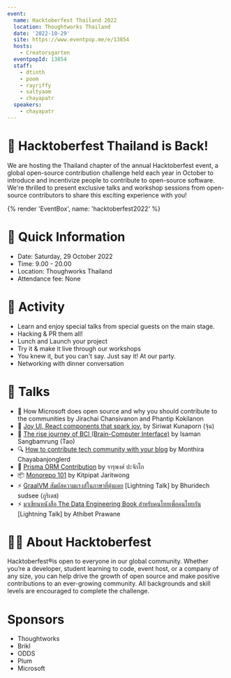 ```yaml
---
event:
  name: Hacktoberfest Thailand 2022
  location: Thoughtworks Thailand
  date: '2022-10-29'
  site: https://www.eventpop.me/e/13854
  hosts:
    - Creatorsgarten
  eventpopId: 13854
  staff:
    - dtinth
    - poom
    - rayriffy
    - saltyaom
    - chayapatr
  speakers:
    - chayapatr
---
```


# 👾 Hacktoberfest Thailand is Back!

We are hosting the Thailand chapter of the annual Hacktoberfest event, a global open-source contribution challenge held each year in October to introduce and incentivize people to contribute to open-source software. We're thrilled to present exclusive talks and workshop sessions from open-source contributors to share this exciting experience with you!

{% render 'EventBox', name: 'hacktoberfest2022' %}

# 👀 Quick Information

- Date: Saturday, 29 October 2022
- Time: 9.00 - 20.00
- Location: Thoughworks Thailand
- Attendance fee: None

# 🎃 Activity

- Learn and enjoy special talks from special guests on the main stage.
- Hacking & PR them all!
- Lunch and Launch your project
- Try it & make it live through our workshops
- You knew it, but you can't say. Just say it! At our party.
- Networking with dinner conversation

# 🎤 Talks

- 🚀 How Microsoft does open source and why you should contribute to the communities by Jirachai Chansivanon and Phantip Kokilanon
- 👾 [Joy UI, React components that spark joy.](https://www.youtube.com/watch?v=nQa3foXwzGE&list=PLTuz2sLvbRpzwwl-QqGveiFiG6hwbp2Ud&index=3) by Siriwat Kunaporn (จุ้น)
- 🧠 [The rise journey of BCI (Brain-Computer Interface)](https://www.youtube.com/watch?v=uDZIraaY5s8&list=PLTuz2sLvbRpzwwl-QqGveiFiG6hwbp2Ud&index=4) by Isaman Sangbamrung (Tao)
- 🔍 [How to contribute tech community with your blog](https://www.youtube.com/watch?v=8aVdlBhY6zU&list=PLTuz2sLvbRpzwwl-QqGveiFiG6hwbp2Ud&index=1) by Monthira Chayabanjonglerd
- 🔺 [Prisma ORM Contribution](https://www.youtube.com/watch?v=XD3n9J-eV1g&list=PLTuz2sLvbRpzwwl-QqGveiFiG6hwbp2Ud&index=5) by จารุพงศ์ ปะจักโก
- 📦 [Monorepo 101](https://www.youtube.com/watch?v=nfnP0W0ZL94&list=PLTuz2sLvbRpzwwl-QqGveiFiG6hwbp2Ud&index=7) by Kitpipat Jaritwong
- ⚡️ [GraalVM สัมผัสความแรงส์ในภาษาที่คุ้นเคย](https://www.youtube.com/watch?v=raaiHUinw8c&list=PLTuz2sLvbRpzwwl-QqGveiFiG6hwbp2Ud&index=6) [Lightning Talk] by Bhuridech sudsee (ภูริเดช)
- ⚡️ [มาเขียนหนังสือ The Data Engineering Book สำหรับคนไทยเพื่อคนไทยกัน](https://www.youtube.com/watch?v=KeyDrr4Qxg0&list=PLTuz2sLvbRpzwwl-QqGveiFiG6hwbp2Ud&index=2) [Lightning Talk] by Athibet Prawane

# 👨‍💻 About Hacktoberfest

Hacktoberfest®is open to everyone in our global community. Whether you’re a developer, student learning to code, event host, or a company of any size, you can help drive the growth of open source and make positive contributions to an ever-growing community. All backgrounds and skill levels are encouraged to complete the challenge.

# Sponsors

- Thoughtworks
- Brikl
- ODDS
- Plum
- Microsoft
